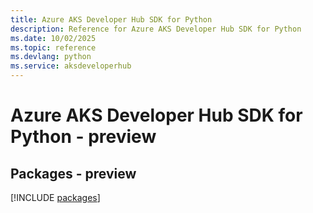 ```yaml
---
title: Azure AKS Developer Hub SDK for Python
description: Reference for Azure AKS Developer Hub SDK for Python
ms.date: 10/02/2025
ms.topic: reference
ms.devlang: python
ms.service: aksdeveloperhub
---
```

# Azure AKS Developer Hub SDK for Python - preview
## Packages - preview
[!INCLUDE [packages](aks-developer-hub-index.md)]